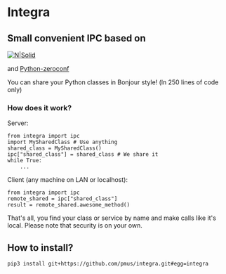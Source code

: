 # Integra
## Small convenient IPC based on

[![N|Solid](https://zeromq.org/images/logo.gif)](https://zeromq.org/)

and [Python-zeroconf](https://python-zeroconf.readthedocs.io/en/latest/)

You can share your Python classes in Bonjour style!
(ln 250 lines of code only)

### How does it work?

Server:
```
from integra import ipc
import MySharedClass # Use anything
shared_class = MySharedClass()
ipc["shared_class"] = shared_class # We share it
while True:
    ...
```

Client (any machine on LAN or localhost):
```
from integra import ipc
remote_shared = ipc["shared_class"]
result = remote_shared.awesome_method()
```
That's all, you find your class or service by name and make calls like it's local.
Please note that security is on your own.

## How to install?
```
pip3 install git+https://github.com/pmus/integra.git#egg=integra
```